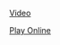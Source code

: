 [Video](https://youtu.be/Lx57nIl2CAE?si=cOYI2zWPp8OcVI7Q)

[Play Online](https://erikbolumburu11.itch.io/escape-the-dungeon)

